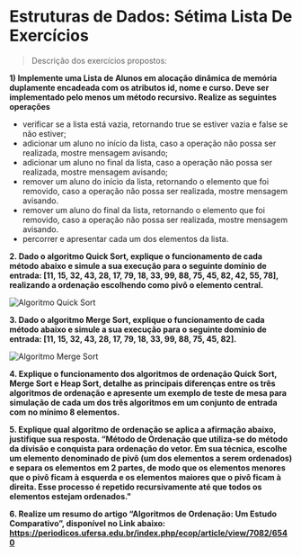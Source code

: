 # Estruturas de Dados: Sétima Lista De Exercícios 
> Descrição dos exercícios propostos:

**1) Implemente uma Lista de Alunos em alocação dinâmica de memória duplamente encadeada com os atributos id, nome e curso. Deve ser implementado pelo menos um método recursivo. Realize as seguintes operações**
- verificar se a lista está vazia, retornando true se estiver vazia e false se não estiver;
- adicionar um aluno no início da lista, caso a operação não possa ser realizada, mostre mensagem avisando;
- adicionar um aluno no final da lista, caso a operação não possa ser realizada, mostre mensagem avisando;
- remover um aluno do início da lista, retornando o elemento que foi removido, caso a operação não possa ser realizada, mostre mensagem avisando.
- remover um aluno do final da lista, retornando o elemento que foi removido, caso a operação não possa ser realizada, mostre mensagem avisando.
- percorrer e apresentar cada um dos elementos da lista.

**2. Dado o algoritmo Quick Sort, explique o funcionamento de cada método abaixo e simule a sua execução para o seguinte domínio de entrada: [11, 15, 32, 43, 28, 17, 79, 18, 33, 99, 88, 75, 45, 82, 42, 55, 78], realizando a ordenação escolhendo como pivô o elemento central.**

![Algoritmo Quick Sort](https://i.imgur.com/DwPtI92.png)

**3. Dado o algoritmo Merge Sort, explique o funcionamento de cada método abaixo e simule a sua execução para o seguinte domínio de entrada: [11, 15, 32, 43, 28, 17, 79, 18, 33, 99, 88, 75, 45, 82].**

![Algoritmo Merge Sort](https://i.imgur.com/7Vz3LBI.png)

**4. Explique o funcionamento dos algoritmos de ordenação Quick Sort, Merge Sort e Heap Sort, detalhe as principais diferenças entre os três algoritmos de ordenação e apresente um exemplo de teste de mesa para simulação de cada um dos três algoritmos em um conjunto de entrada com no mínimo 8 elementos.**

**5. Explique qual algoritmo de ordenação se aplica a afirmação abaixo, justifique sua resposta.
“Método de Ordenação que utiliza-se do método da divisão e conquista para ordenação do vetor. Em sua técnica, escolhe um elemento denominado de pivô (um dos elementos a serem ordenados) e separa os elementos em 2 partes, de modo que os elementos menores que o pivô ficam à esquerda e os elementos maiores que o pivô ficam à direita. Esse processo é repetido recursivamente até que todos os elementos estejam ordenados."**

**6. Realize um resumo do artigo “Algoritmos de Ordenação: Um Estudo Comparativo”, disponível no Link abaixo: https://periodicos.ufersa.edu.br/index.php/ecop/article/view/7082/6540**

